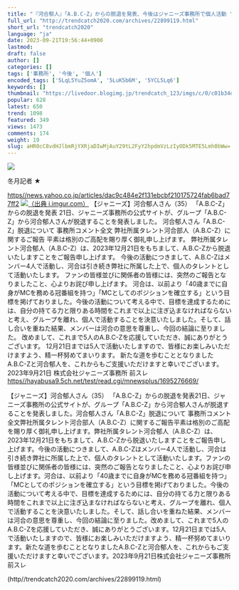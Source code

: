 ```yaml
---
title: "『河合郁人』「A.B.C-Z」からの脱退を発表、今後はジャニーズ事務所で個人活動 "
full_url: "http://trendcatch2020.com/archives/22899119.html"
short_url: "trendcatch2020"
language: "ja"
date: 2023-09-21T19:56:44+0900
lastmod: 
draft: false
author: []
categories: []
tags: ['事務所', '今後', '個人']
encoded_tags: ['5LqL5YuZ5omA', '5LuK5b6M', '5YCL5Lq6']
keywords: []
thumbnail: "https://livedoor.blogimg.jp/trendcatch_123/imgs/c/0/c01b34da.jpg"
popular: 628
latest: 650
trend: 1098
featured: 349
views: 1473
comments: 174
weight: 19
slug: aHR0cC8vdHJlbmRjYXRjaDIwMjAuY29tL2FyY2hpdmVzLzIyODk5MTE5Lmh0bWw=
---
```


![](https://livedoor.blogimg.jp/trendcatch_123/imgs/c/0/c01b34da.jpg)

<div><p>冬月記者 ★ </p><a target='_blank' href='https//news.yahoo.co.jp/articles/dac9c484e2f131ebcbf210175724fab6bad77ff2'>https//news.yahoo.co.jp/articles/dac9c484e2f131ebcbf210175724fab6bad77ff2</a> <a href='https//i.imgur.com/unpvKNC.jpg' target='_blank' class='' id='img_1_1'><img src='https//livedoor.blogimg.jp/trendcatch_123/imgs/6/8/6878e43b.jpg'>（出典 i.imgur.com）</a> 【ジャニーズ】河合郁人さん（35） 「A.B.C-Z」からの脱退を発表 21日、ジャニーズ事務所の公式サイトが、グループ「A.B.C-Z」から河合郁人さんが脱退することを発表しました。 河合郁人さん「A.B.C-Z」脱退について 事務所コメント全文 弊社所属タレント河合部人（A.B.C-Z）に関するご報告 平素は格別のご高配を賜り厚く御礼申し上げます。 弊社所属タレント河合郁人（A.B.C-Z）は、2023年12月21日をもちまして、A.B.C-Zから脱退いたしますことをご報告申し上げます。 今後の活動につきまして、A.B.C-Zはメンバー4人で活動し、河合は引き続き弊社に所属した上で、個人のタレントとして活動いたします。 ファンの皆様並びに関係者の皆様には、突然のご報告となりましたこと、心よりお詫び申し上げます。 河合は、以前より「40歳までに自身がMCを務める冠番組を持つ」「MCとしてのポジションを確立する」という目標を掲げておりました。今後の活動について考える中で、目標を達成するためには、自分の持てる力と限りある時間をこれまで以上に注ぎ込まなければならないと考え、グループを離れ、個人で活動することを決意いたしました。そして、話し合いを重ねた結果、メンバーは河合の意思を尊重し、今回の結論に至りました。 改めまして、これまで5人のA.B.C-Zを応援していただき、誠にありがとうございます。 12月21日までは5人で活動いたしますので、皆様にお楽しみいただけますよう、精一杯努めてまいります。 新たな道を歩むこととなりましたA.B.C-Zと河合郁人を、これからもご支援いただけますと幸いでございます。 2023年9月21日 株式会社ジャニーズ事務所 前スレ <a target='_blank' href='https//hayabusa9.5ch.net/test/read.cgi/mnewsplus/1695276669/'>https//hayabusa9.5ch.net/test/read.cgi/mnewsplus/1695276669/</a> <p>【ジャニーズ】河合郁人さん（35） 「A.B.C-Z」からの脱退を発表21日、ジャニーズ事務所の公式サイトが、グループ「A.B.C-Z」から河合郁人さんが脱退することを発表しました。河合郁人さん「A.B.C-Z」脱退について 事務所コメント全文弊社所属タレント河合部人（A.B.C-Z）に関するご報告平素は格別のご高配を賜り厚く御礼申し上げます。弊社所属タレント河合郁人（A.B.C-Z）は、2023年12月21日をもちまして、A.B.C-Zから脱退いたしますことをご報告申し上げます。今後の活動につきまして、A.B.C-Zはメンバー4人で活動し、河合は引き続き弊社に所属した上で、個人のタレントとして活動いたします。ファンの皆様並びに関係者の皆様には、突然のご報告となりましたこと、心よりお詫び申し上げます。河合は、以前より「40歳までに自身がMCを務める冠番組を持つ」「MCとしてのポジションを確立する」という目標を掲げておりました。今後の活動について考える中で、目標を達成するためには、自分の持てる力と限りある時間をこれまで以上に注ぎ込まなければならないと考え、グループを離れ、個人で活動することを決意いたしました。そして、話し合いを重ねた結果、メンバーは河合の意思を尊重し、今回の結論に至りました。改めまして、これまで5人のA.B.C-Zを応援していただき、誠にありがとうございます。12月21日までは5人で活動いたしますので、皆様にお楽しみいただけますよう、精一杯努めてまいります。新たな道を歩むこととなりましたA.B.C-Zと河合郁人を、これからもご支援いただけますと幸いでございます。2023年9月21日株式会社ジャニーズ事務所前スレ</p></div>

(http//trendcatch2020.com/archives/22899119.html)
